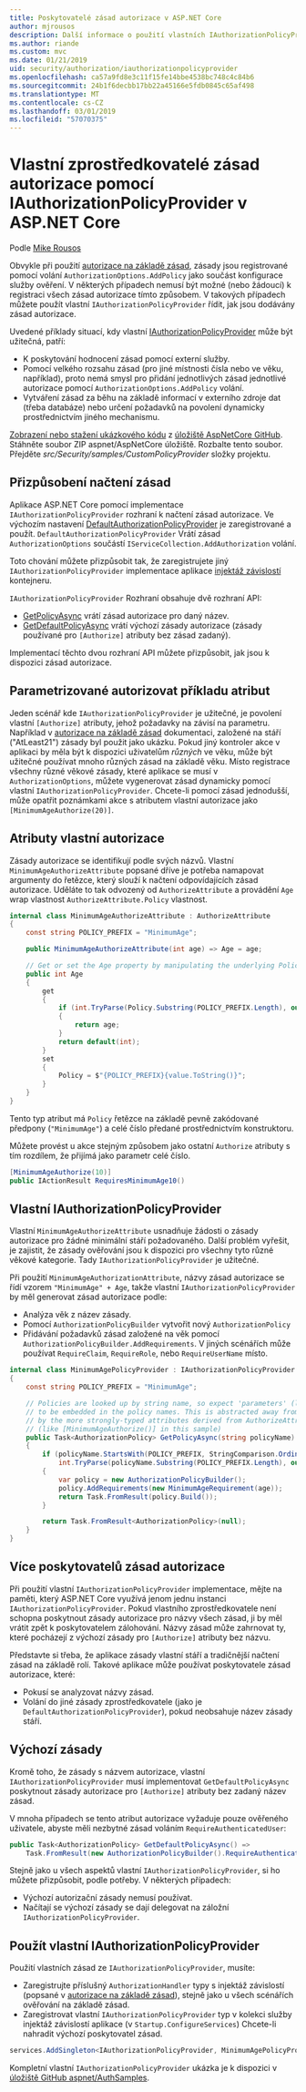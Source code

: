 ```yaml
---
title: Poskytovatelé zásad autorizace v ASP.NET Core
author: mjrousos
description: Další informace o použití vlastních IAuthorizationPolicyProvider v aplikaci ASP.NET Core pro dynamické generování zásad autorizace.
ms.author: riande
ms.custom: mvc
ms.date: 01/21/2019
uid: security/authorization/iauthorizationpolicyprovider
ms.openlocfilehash: ca57a9fd8e3c11f15fe14bbe4538bc748c4c84b6
ms.sourcegitcommit: 24b1f6decbb17bb22a45166e5fdb0845c65af498
ms.translationtype: MT
ms.contentlocale: cs-CZ
ms.lasthandoff: 03/01/2019
ms.locfileid: "57070375"
---
```

# <a name="custom-authorization-policy-providers-using-iauthorizationpolicyprovider-in-aspnet-core"></a>Vlastní zprostředkovatelé zásad autorizace pomocí IAuthorizationPolicyProvider v ASP.NET Core 

Podle [Mike Rousos](https://github.com/mjrousos)

Obvykle při použití [autorizace na základě zásad](xref:security/authorization/policies), zásady jsou registrované pomocí volání `AuthorizationOptions.AddPolicy` jako součást konfigurace služby ověření. V některých případech nemusí být možné (nebo žádoucí) k registraci všech zásad autorizace tímto způsobem. V takových případech můžete použít vlastní `IAuthorizationPolicyProvider` řídit, jak jsou dodávány zásad autorizace.

Uvedené příklady situací, kdy vlastní [IAuthorizationPolicyProvider](/dotnet/api/microsoft.aspnetcore.authorization.iauthorizationpolicyprovider) může být užitečná, patří:

* K poskytování hodnocení zásad pomocí externí služby.
* Pomocí velkého rozsahu zásad (pro jiné místnosti čísla nebo ve věku, například), proto nemá smysl pro přidání jednotlivých zásad jednotlivé autorizace pomocí `AuthorizationOptions.AddPolicy` volání.
* Vytváření zásad za běhu na základě informací v externího zdroje dat (třeba databáze) nebo určení požadavků na povolení dynamicky prostřednictvím jiného mechanismu.

[Zobrazení nebo stažení ukázkového kódu](https://github.com/aspnet/AspNetCore/tree/release/2.2/src/Security/samples/CustomPolicyProvider) z [úložiště AspNetCore GitHub](https://github.com/aspnet/AspNetCore). Stáhněte soubor ZIP aspnet/AspNetCore úložiště. Rozbalte tento soubor. Přejděte *src/Security/samples/CustomPolicyProvider* složky projektu.

## <a name="customize-policy-retrieval"></a>Přizpůsobení načtení zásad

Aplikace ASP.NET Core pomocí implementace `IAuthorizationPolicyProvider` rozhraní k načtení zásad autorizace. Ve výchozím nastavení [DefaultAuthorizationPolicyProvider](/dotnet/api/microsoft.aspnetcore.authorization.defaultauthorizationpolicyprovider) je zaregistrované a použít. `DefaultAuthorizationPolicyProvider` Vrátí zásad `AuthorizationOptions` součástí `IServiceCollection.AddAuthorization` volání.

Toto chování můžete přizpůsobit tak, že zaregistrujete jiný `IAuthorizationPolicyProvider` implementace aplikace [injektáž závislostí](xref:fundamentals/dependency-injection) kontejneru. 

`IAuthorizationPolicyProvider` Rozhraní obsahuje dvě rozhraní API:

* [GetPolicyAsync](/dotnet/api/microsoft.aspnetcore.authorization.iauthorizationpolicyprovider.getpolicyasync#Microsoft_AspNetCore_Authorization_IAuthorizationPolicyProvider_GetPolicyAsync_System_String_) vrátí zásad autorizace pro daný název.
* [GetDefaultPolicyAsync](/dotnet/api/microsoft.aspnetcore.authorization.iauthorizationpolicyprovider.getdefaultpolicyasync) vrátí výchozí zásady autorizace (zásady používané pro `[Authorize]` atributy bez zásad zadaný). 

Implementací těchto dvou rozhraní API můžete přizpůsobit, jak jsou k dispozici zásad autorizace.

## <a name="parameterized-authorize-attribute-example"></a>Parametrizované autorizovat příkladu atribut

Jeden scénář kde `IAuthorizationPolicyProvider` je užitečné, je povolení vlastní `[Authorize]` atributy, jehož požadavky na závisí na parametru. Například v [autorizace na základě zásad](xref:security/authorization/policies) dokumentaci, založené na stáří ("AtLeast21") zásady byl použit jako ukázku. Pokud jiný kontroler akce v aplikaci by měla být k dispozici uživatelům *různých* ve věku, může být užitečné používat mnoho různých zásad na základě věku. Místo registrace všechny různé věkové zásady, které aplikace se musí v `AuthorizationOptions`, můžete vygenerovat zásad dynamicky pomocí vlastní `IAuthorizationPolicyProvider`. Chcete-li pomocí zásad jednodušší, může opatřit poznámkami akce s atributem vlastní autorizace jako `[MinimumAgeAuthorize(20)]`.

## <a name="custom-authorization-attributes"></a>Atributy vlastní autorizace

Zásady autorizace se identifikují podle svých názvů. Vlastní `MinimumAgeAuthorizeAttribute` popsané dříve je potřeba namapovat argumenty do řetězce, který slouží k načtení odpovídajících zásad autorizace. Uděláte to tak odvozený od `AuthorizeAttribute` a provádění `Age` wrap vlastnost `AuthorizeAttribute.Policy` vlastnost.

```csharp
internal class MinimumAgeAuthorizeAttribute : AuthorizeAttribute
{
    const string POLICY_PREFIX = "MinimumAge";

    public MinimumAgeAuthorizeAttribute(int age) => Age = age;

    // Get or set the Age property by manipulating the underlying Policy property
    public int Age
    {
        get
        {
            if (int.TryParse(Policy.Substring(POLICY_PREFIX.Length), out var age))
            {
                return age;
            }
            return default(int);
        }
        set
        {
            Policy = $"{POLICY_PREFIX}{value.ToString()}";
        }
    }
}
```

Tento typ atribut má `Policy` řetězce na základě pevně zakódované předpony (`"MinimumAge"`) a celé číslo předané prostřednictvím konstruktoru.

Můžete provést u akce stejným způsobem jako ostatní `Authorize` atributy s tím rozdílem, že přijímá jako parametr celé číslo.

```csharp
[MinimumAgeAuthorize(10)]
public IActionResult RequiresMinimumAge10()
```

## <a name="custom-iauthorizationpolicyprovider"></a>Vlastní IAuthorizationPolicyProvider

Vlastní `MinimumAgeAuthorizeAttribute` usnadňuje žádosti o zásady autorizace pro žádné minimální stáří požadovaného. Další problém vyřešit, je zajistit, že zásady ověřování jsou k dispozici pro všechny tyto různé věkové kategorie. Tady `IAuthorizationPolicyProvider` je užitečné.

Při použití `MinimumAgeAuthorizationAttribute`, názvy zásad autorizace se řídí vzorem `"MinimumAge" + Age`, takže vlastní `IAuthorizationPolicyProvider` by měl generovat zásad autorizace podle:

* Analýza věk z název zásady.
* Pomocí `AuthorizationPolicyBuilder` vytvořit nový `AuthorizationPolicy`
* Přidávání požadavků zásad založené na věk pomocí `AuthorizationPolicyBuilder.AddRequirements`. V jiných scénářích může používat `RequireClaim`, `RequireRole`, nebo `RequireUserName` místo.

```csharp
internal class MinimumAgePolicyProvider : IAuthorizationPolicyProvider
{
    const string POLICY_PREFIX = "MinimumAge";

    // Policies are looked up by string name, so expect 'parameters' (like age)
    // to be embedded in the policy names. This is abstracted away from developers
    // by the more strongly-typed attributes derived from AuthorizeAttribute
    // (like [MinimumAgeAuthorize()] in this sample)
    public Task<AuthorizationPolicy> GetPolicyAsync(string policyName)
    {
        if (policyName.StartsWith(POLICY_PREFIX, StringComparison.OrdinalIgnoreCase) &&
            int.TryParse(policyName.Substring(POLICY_PREFIX.Length), out var age))
        {
            var policy = new AuthorizationPolicyBuilder();
            policy.AddRequirements(new MinimumAgeRequirement(age));
            return Task.FromResult(policy.Build());
        }

        return Task.FromResult<AuthorizationPolicy>(null);
    }
}
```

## <a name="multiple-authorization-policy-providers"></a>Více poskytovatelů zásad autorizace

Při použití vlastní `IAuthorizationPolicyProvider` implementace, mějte na paměti, který ASP.NET Core využívá jenom jednu instanci `IAuthorizationPolicyProvider`. Pokud vlastního zprostředkovatele není schopna poskytnout zásady autorizace pro názvy všech zásad, ji by měl vrátit zpět k poskytovatelem zálohování. Názvy zásad může zahrnovat ty, které pocházejí z výchozí zásady pro `[Authorize]` atributy bez názvu.

Představte si třeba, že aplikace zásady vlastní stáří a tradičnější načtení zásad na základě rolí. Takové aplikace může používat poskytovatele zásad autorizace, které:

* Pokusí se analyzovat názvy zásad. 
* Volání do jiné zásady zprostředkovatele (jako je `DefaultAuthorizationPolicyProvider`), pokud neobsahuje název zásady stáří.

## <a name="default-policy"></a>Výchozí zásady

Kromě toho, že zásady s názvem autorizace, vlastní `IAuthorizationPolicyProvider` musí implementovat `GetDefaultPolicyAsync` poskytnout zásady autorizace pro `[Authorize]` atributy bez zadaný název zásad.

V mnoha případech se tento atribut autorizace vyžaduje pouze ověřeného uživatele, abyste měli nezbytné zásad voláním `RequireAuthenticatedUser`:

```csharp
public Task<AuthorizationPolicy> GetDefaultPolicyAsync() => 
    Task.FromResult(new AuthorizationPolicyBuilder().RequireAuthenticatedUser().Build());
```

Stejně jako u všech aspektů vlastní `IAuthorizationPolicyProvider`, si ho můžete přizpůsobit, podle potřeby. V některých případech:

* Výchozí autorizační zásady nemusí používat.
* Načítají se výchozí zásady se dají delegovat na záložní `IAuthorizationPolicyProvider`.

## <a name="use-a-custom-iauthorizationpolicyprovider"></a>Použít vlastní IAuthorizationPolicyProvider

Použití vlastních zásad ze `IAuthorizationPolicyProvider`, musíte:

* Zaregistrujte příslušný `AuthorizationHandler` typy s injektáž závislostí (popsané v [autorizace na základě zásad](xref:security/authorization/policies#authorization-handlers)), stejně jako u všech scénářích ověřování na základě zásad.
* Zaregistrovat vlastní `IAuthorizationPolicyProvider` typ v kolekci služby injektáž závislostí aplikace (v `Startup.ConfigureServices`) Chcete-li nahradit výchozí poskytovatel zásad.

```csharp
services.AddSingleton<IAuthorizationPolicyProvider, MinimumAgePolicyProvider>();
```

Kompletní vlastní `IAuthorizationPolicyProvider` ukázka je k dispozici v [úložiště GitHub aspnet/AuthSamples](https://github.com/aspnet/AspNetCore/tree/release/2.2/src/Security/samples/CustomPolicyProvider).
